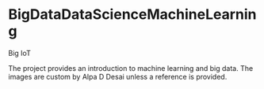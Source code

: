 # BigDataDataScienceMachineLearning 

Big IoT 

The project provides an introduction to machine learning and big data. The images are custom by Alpa D Desai unless a reference is provided. 
